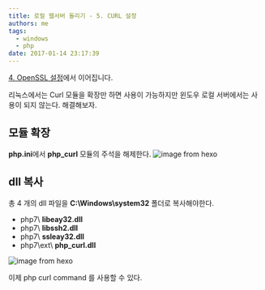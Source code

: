 ```yaml
---
title: 로컬 웹서버 돌리기 - 5. CURL 설정
authors: me
tags:
  - windows
  - php
date: 2017-01-14 23:17:39
---
```


[4. OpenSSL 설정](/2017/01/14/로컬-웹서버-돌리기-4-HTTPS-OpenSSL-설정/)에서 이어집니다.

리눅스에서는 Curl 모듈을 확장만 하면 사용이 가능하지만 윈도우 로컬 서버에서는 사용이 되지 않는다. 해결해보자.

## 모듈 확장

**php.ini**에서 **php_curl** 모듈의 주석을 해제한다.
![image from hexo](https://i.imgur.com/FY06asi.jpg)

## dll 복사

총 4 개의 dll 파일을 **C:\Windows\system32** 폴더로 복사해야한다.

- php7\ **libeay32.dll**
- php7\ **libssh2.dll**
- php7\ **ssleay32.dll**
- php7\ext\ **php_curl.dll**

![image from hexo](https://i.imgur.com/1qE7oyH.jpg)

이제 php curl command 를 사용할 수 있다.
